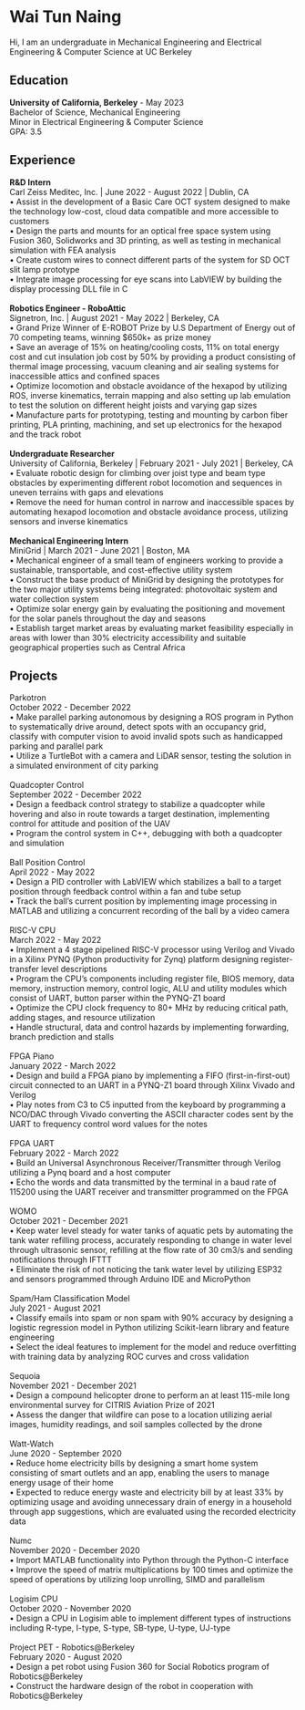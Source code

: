 # Wai Tun Naing
Hi, I am an undergraduate in Mechanical Engineering and Electrical Engineering & Computer Science at UC Berkeley <br/>
## Education <br/>
**University of California, Berkeley** -	May 2023 <br/>
Bachelor of Science, Mechanical Engineering	<br/>
Minor in Electrical Engineering & Computer Science<br/>
GPA: 3.5 <br/>

## Experience <br/>
**R&D Intern**  <br/>
Carl Zeiss Meditec, Inc. |	June 2022 - August 2022 | Dublin, CA  <br/>
• Assist in the development of a Basic Care OCT system designed to make the technology low-cost, cloud data compatible and more accessible to customers  <br/>
• Design the parts and mounts for an optical free space system using Fusion 360, Solidworks and 3D printing, as well as testing in mechanical simulation with FEA  analysis  <br/>
• Create custom wires to connect different parts of the system for SD OCT slit lamp prototype  <br/>
• Integrate image processing for eye scans into LabVIEW by building the display processing DLL file in C  <br/> <br/>
**Robotics Engineer - RoboAttic**  <br/>
Signetron, Inc. |	August 2021 - May 2022 | Berkeley, CA  <br/>
• Grand Prize Winner of E-ROBOT Prize by U.S Department of Energy out of 70 competing teams, winning $650k+ as prize money  <br/>
• Save an average of 15% on heating/cooling costs, 11% on total energy cost and cut insulation job cost by 50% by providing a product consisting of thermal image processing, vacuum cleaning and air sealing systems for inaccessible attics and confined spaces <br/>
• Optimize locomotion and obstacle avoidance of the hexapod by utilizing ROS, inverse kinematics, terrain mapping and also setting up lab emulation to test the solution on different height joists and varying gap sizes <br/>
• Manufacture parts for prototyping, testing and mounting by carbon fiber printing, PLA printing, machining, and set up electronics for the hexapod and the track robot <br/> <br/>
**Undergraduate Researcher** <br/>
University of California, Berkeley	 | February 2021 - July 2021 | Berkeley, CA <br/>
• Evaluate robotic design for climbing over joist type and beam type obstacles by experimenting different robot locomotion and sequences in uneven terrains with gaps and elevations <br/>
• Remove the need for human control in narrow and inaccessible spaces by automating hexapod locomotion and obstacle avoidance process, utilizing sensors and inverse kinematics <br/> <br/>
**Mechanical Engineering Intern** <br/>
MiniGrid |	March 2021 - June 2021 | Boston, MA <br/>
• Mechanical engineer of a small team of engineers working to provide a sustainable, transportable, and cost-effective utility system <br/>
• Construct the base product of MiniGrid by designing the prototypes for the two major utility systems being integrated: photovoltaic system and water collection system  <br/>
• Optimize solar energy gain by evaluating the positioning and movement for the solar panels throughout the day and seasons <br/>
• Establish target market areas by evaluating market feasibility especially in areas with lower than 30% electricity accessibility and suitable geographical properties such as Central Africa   <br/>  

## Projects <br/>
Parkotron <br/>	October 2022 - December 2022<br/>
• Make parallel parking autonomous by designing a ROS program in Python to systematically drive around, detect spots with an occupancy grid, classify with computer vision to avoid invalid spots such as handicapped parking and parallel park<br/>
• Utilize a TurtleBot with a camera and LiDAR sensor, testing the solution in a simulated environment of city parking<br/><br/>
Quadcopter Control<br/>	September 2022 - December 2022<br/>
• Design a feedback control strategy to stabilize a quadcopter while hovering and also in route towards a target destination, implementing control for attitude and position of the UAV<br/>
• Program the control system in C++, debugging with both a quadcopter and simulation<br/><br/>
Ball Position Control	<br/>April 2022 - May 2022<br/>
• Design a PID controller with LabVIEW which stabilizes a ball to a target position through feedback control within a fan and tube setup<br/>
• Track the ball’s current position by implementing image processing in MATLAB and utilizing a concurrent recording of the ball by a video camera<br/><br/>
RISC-V CPU<br/>	March 2022 - May 2022<br/>
• Implement a 4 stage pipelined RISC-V processor using Verilog and Vivado in a Xilinx PYNQ (Python productivity for Zynq) platform designing register-transfer level descriptions<br/>
• Program the CPU’s components including register file, BIOS memory, data memory, instruction memory, control logic, ALU and utility modules which consist of UART, button parser within the PYNQ-Z1 board<br/>
• Optimize the CPU clock frequency to 80+ MHz by reducing critical path, adding stages, and resource utilization<br/>
• Handle structural, data and control hazards by implementing forwarding, branch prediction and stalls<br/><br/>
FPGA Piano<br/>	January 2022 - March 2022<br/>
• Design and build a FPGA piano by implementing a FIFO (first-in-first-out) circuit connected to an UART in a PYNQ-Z1 board through Xilinx Vivado and Verilog<br/>
• Play notes from C3 to C5 inputted from the keyboard by programming a NCO/DAC through Vivado converting the ASCII character codes sent by the UART to frequency control word values for the notes<br/><br/>
FPGA UART<br/>	February 2022 - March 2022<br/>
• Build an Universal Asynchronous Receiver/Transmitter through Verilog utilizing a Pynq board and a host computer <br/>
• Echo the words and data transmitted by the terminal in a baud rate of 115200 using the UART receiver and transmitter programmed on the FPGA<br/><br/>
WOMO	<br/>October 2021 - December 2021<br/>
• Keep water level steady for water tanks of aquatic pets by automating the tank water refilling process, accurately responding to change in water level through ultrasonic sensor, refilling at the flow rate of 30 cm3/s and sending notifications through IFTTT<br/>
• Eliminate the risk of not noticing the tank water level by utilizing ESP32 and sensors programmed through Arduino IDE and MicroPython<br/><br/>
Spam/Ham Classification Model 	<br/> July 2021 - August 2021<br/>
• Classify emails into spam or non spam with 90% accuracy by designing a logistic regression model in Python utilizing Scikit-learn library and feature engineering<br/>
• Select the ideal features to implement for the model and reduce overfitting with training data by analyzing ROC curves and cross validation <br/><br/>
Sequoia<br/> 	November 2021 - December 2021<br/>
• Design a compound helicopter drone to perform an at least 115-mile long environmental survey for CITRIS Aviation Prize of 2021<br/>
• Assess the danger that wildfire can pose to a location utilizing aerial images, humidity readings, and soil samples collected by the drone<br/><br/>
Watt-Watch<br/>	June 2020 - September 2020<br/>
• Reduce home electricity bills by designing a smart home system consisting of smart outlets and an app, enabling the users to manage energy usage of their home<br/>
• Expected to reduce energy waste and electricity bill by at least 33% by optimizing usage and avoiding unnecessary drain of energy in a household through app suggestions, which are evaluated using the recorded electricity data <br/><br/>
Numc<br/>	November 2020 - December 2020<br/>
• Import MATLAB functionality into Python through the Python-C interface<br/>
• Improve the speed of matrix multiplications by 100 times and optimize the speed of operations by utilizing loop unrolling, SIMD and parallelism<br/><br/>
Logisim CPU<br/>	October 2020 - November 2020<br/>
• Design a CPU in Logisim able to implement different types of instructions including R-type, I-type, S-type, SB-type, U-type, UJ-type<br/><br/>
Project PET - Robotics@Berkeley	<br/>February 2020 - August 2020<br/>
• Design a pet robot using Fusion 360 for Social Robotics program of Robotics@Berkeley<br/>
• Construct the hardware design of the robot in cooperation with Robotics@Berkeley<br/>



